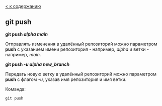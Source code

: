[< к содержанию](./readme.md)

## git push

**git push *alpha main***

Отправлять изменения в удалённый репозиторий можно параметром **push** с указанием имени репозитория - например, *alpha* и ветки - например, *main*.

**git push -*u alpha new_branch***

Передать новую ветку в удалённый репозиторий можно параметром **push** с флагом -*u*, указав имя репозитория и имя ветки.

Команда:

```bash-
git push
```